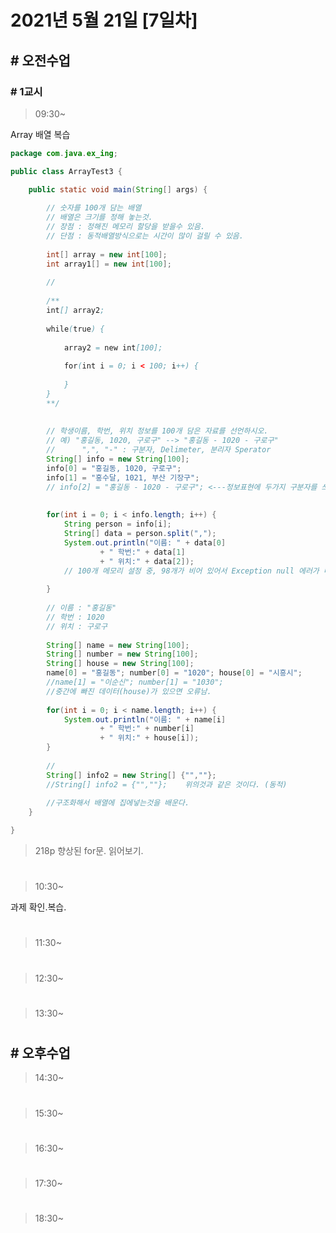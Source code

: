 # 2021년 5월 21일 [7일차]

## # 오전수업

### # 1교시 

> 09:30~

Array
배열 복습

```java
package com.java.ex_ing;

public class ArrayTest3 {

	public static void main(String[] args) {
		
		// 숫자를 100개 담는 배열
		// 배열은 크기를 정해 놓는것.
		// 장점 : 정해진 메모리 할당을 받을수 있음.
		// 단점 : 동적배열방식으로는 시간이 많이 걸릴 수 있음.
		
		int[] array = new int[100]; 
		int array1[] = new int[100];
		
		//
		
		/**
		int[] array2;
		
		while(true) {
			
			array2 = new int[100];
			
			for(int i = 0; i < 100; i++) {
				
			}
		}
		**/
		
		
		// 학생이름, 학번, 위치 정보를 100개 담은 자료를 선언하시오.
		// 예) "홍길동, 1020, 구로구" --> "홍길동 - 1020 - 구로구" 
		//		",", "-" : 구분자, Delimeter, 분리자 Sperator
		String[] info = new String[100];
		info[0] = "홍길동, 1020, 구로구";
		info[1] = "홍수달, 1021, 부산 기장구";
		// info[2] = "홍길동 - 1020 - 구로구"; <---정보표현에 두가지 구분자를 쓰면 안된다.
		
		
		for(int i = 0; i < info.length; i++) {
			String person = info[i];
			String[] data = person.split(",");
			System.out.println("이름: " + data[0]
					+ " 학번:" + data[1] 
					+ " 위치:" + data[2]);
			// 100개 메모리 설정 중, 98개가 비어 있어서 Exception null 에러가 나온다.
			
		}
		
		// 이름 : "홍길동"
		// 학번 : 1020
		// 위치 : 구로구
		
		String[] name = new String[100];
		String[] number = new String[100];
		String[] house = new String[100];
		name[0] = "홍길동"; number[0] = "1020"; house[0] = "시흥시";
		//name[1] = "이순신"; number[1] = "1030"; 
		//중간에 빠진 데이터(house)가 있으면 오류남.
		
		for(int i = 0; i < name.length; i++) {
			System.out.println("이름: " + name[i]
					+ " 학번:" + number[i] 
					+ " 위치:" + house[i]);
		}
		
		//
		String[] info2 = new String[] {"",""};
		//String[] info2 = {"",""};    위의것과 같은 것이다. (동적)
		
		//구조화해서 배열에 집에넣는것을 배운다.
	}

}
```



> 218p 향상된 for문. 읽어보기.






#

> 10:30~

과제 확인.복습.







#

> 11:30~









#

> 12:30~









#

> 13:30~






#

## # 오후수업

> 14:30~







#

> 15:30~
















#

> 16:30~












#

> 17:30~
 
 
 
 
 
 
 
 
 
 
 
 
 
 
 
 
#

> 18:30~


















#
